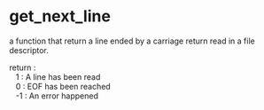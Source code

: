 # get_next_line
a function that return a line ended by a carriage return read in a file descriptor.

return :<br />
&nbsp;&nbsp;&nbsp;1 : A line has been read <br />
&nbsp;&nbsp;&nbsp;0 : EOF has been reached <br />
&nbsp;&nbsp;&nbsp;-1 : An error happened <br />
